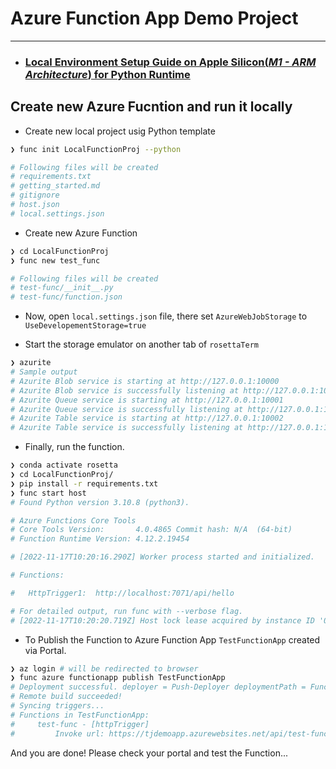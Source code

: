 # Azure Function App Demo Project
---
- ### [Local Environment Setup Guide on Apple Silicon(*M1 - ARM Architecture*) for Python Runtime](./LOCAL_SETUP.md)

## Create new Azure Fucntion and run it locally

- Create new local project usig Python template
```bash
❯ func init LocalFunctionProj --python

# Following files will be created
# requirements.txt
# getting_started.md
# gitignore
# host.json
# local.settings.json
```

- Create new Azure Function
```bash
❯ cd LocalFunctionProj
❯ func new test_func

# Following files will be created
# test-func/__init__.py
# test-func/function.json
```

- Now, open `local.settings.json` file, there set `AzureWebJobStorage` to `UseDevelopementStorage=true`

- Start the storage emulator on another tab of `rosettaTerm`
```bash
❯ azurite
# Sample output
# Azurite Blob service is starting at http://127.0.0.1:10000
# Azurite Blob service is successfully listening at http://127.0.0.1:10000
# Azurite Queue service is starting at http://127.0.0.1:10001
# Azurite Queue service is successfully listening at http://127.0.0.1:10001
# Azurite Table service is starting at http://127.0.0.1:10002
# Azurite Table service is successfully listening at http://127.0.0.1:10002
```

- Finally, run the function.
```bash
❯ conda activate rosetta
❯ cd LocalFunctionProj/
❯ pip install -r requirements.txt
❯ func start host
# Found Python version 3.10.8 (python3).

# Azure Functions Core Tools
# Core Tools Version:       4.0.4865 Commit hash: N/A  (64-bit)
# Function Runtime Version: 4.12.2.19454

# [2022-11-17T10:20:16.290Z] Worker process started and initialized.

# Functions:

# 	HttpTrigger1:  http://localhost:7071/api/hello

# For detailed output, run func with --verbose flag.
# [2022-11-17T10:20:20.719Z] Host lock lease acquired by instance ID '000000000000000000000000914B231E'.
```

- To Publish the Function to Azure Function App `TestFunctionApp` created via Portal. 
```bash
❯ az login # will be redirected to browser
❯ func azure functionapp publish TestFunctionApp
# Deployment successful. deployer = Push-Deployer deploymentPath = Functions App ZipDeploy. Extract zip. Remote build.
# Remote build succeeded!
# Syncing triggers...
# Functions in TestFunctionApp:
#     test-func - [httpTrigger]
#         Invoke url: https://tjdemoapp.azurewebsites.net/api/test-func
```

And you are done! 
Please check your portal and test the Function...
